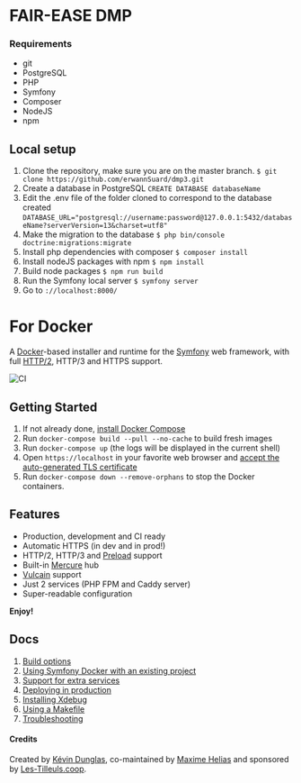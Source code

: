 # FAIR-EASE DMP
### Requirements 
- git
- PostgreSQL
- PHP
- Symfony
- Composer
- NodeJS
- npm
## Local setup
1. Clone the repository, make sure you are on the master branch. 
`$ git clone https://github.com/erwannSuard/dmp3.git`
2. Create a database in PostgreSQL
`CREATE DATABASE databaseName`
3. Edit the .env file of the folder cloned to correspond to the database created `DATABASE_URL="postgresql://username:password@127.0.0.1:5432/databaseName?serverVersion=13&charset=utf8"` 
4. Make the migration to the database
`$ php bin/console doctrine:migrations:migrate`
5. Install php dependencies with composer
`$ composer install`
6. Install nodeJS packages with npm
`$ npm install`
7.  Build node packages
`$ npm run build`
8.  Run the Symfony local server
`$ symfony server`
9. Go to ` ://localhost:8000/ `


# For Docker 

A [Docker](https://www.docker.com/)-based installer and runtime for the [Symfony](https://symfony.com) web framework, with full [HTTP/2](https://symfony.com/doc/current/weblink.html), HTTP/3 and HTTPS support.

![CI](https://github.com/dunglas/symfony-docker/workflows/CI/badge.svg)

## Getting Started

1. If not already done, [install Docker Compose](https://docs.docker.com/compose/install/)
2. Run `docker-compose build --pull --no-cache` to build fresh images
3. Run `docker-compose up` (the logs will be displayed in the current shell)
4. Open `https://localhost` in your favorite web browser and [accept the auto-generated TLS certificate](https://stackoverflow.com/a/15076602/1352334)
5. Run `docker-compose down --remove-orphans` to stop the Docker containers.

## Features

* Production, development and CI ready
* Automatic HTTPS (in dev and in prod!)
* HTTP/2, HTTP/3 and [Preload](https://symfony.com/doc/current/web_link.html) support
* Built-in [Mercure](https://symfony.com/doc/current/mercure.html) hub
* [Vulcain](https://vulcain.rocks) support
* Just 2 services (PHP FPM and Caddy server)
* Super-readable configuration

**Enjoy!**

## Docs

1. [Build options](docs/build.md)
2. [Using Symfony Docker with an existing project](docs/existing-project.md)
3. [Support for extra services](docs/extra-services.md)
4. [Deploying in production](docs/production.md)
5. [Installing Xdebug](docs/xdebug.md)
6. [Using a Makefile](docs/makefile.md)
7. [Troubleshooting](docs/troubleshooting.md)

#### Credits

Created by [Kévin Dunglas](https://dunglas.fr), co-maintained by [Maxime Helias](https://twitter.com/maxhelias) and sponsored by [Les-Tilleuls.coop](https://les-tilleuls.coop).

